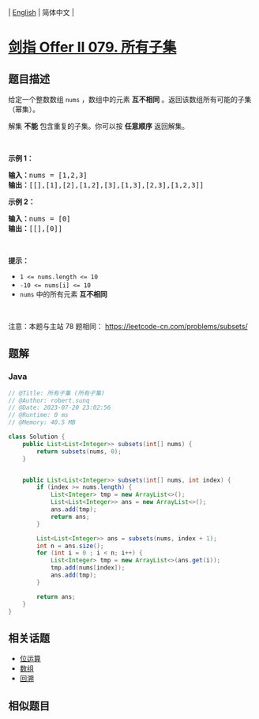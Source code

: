 
| [English](README_EN.md) | 简体中文 |

# [剑指 Offer II 079. 所有子集](https://leetcode.cn//problems/TVdhkn/)

## 题目描述

<p>给定一个整数数组&nbsp;<code>nums</code> ，数组中的元素 <strong>互不相同</strong> 。返回该数组所有可能的子集（幂集）。</p>

<p>解集 <strong>不能</strong> 包含重复的子集。你可以按 <strong>任意顺序</strong> 返回解集。</p>

<p>&nbsp;</p>

<p><strong>示例 1：</strong></p>

<pre>
<strong>输入：</strong>nums = [1,2,3]
<strong>输出：</strong>[[],[1],[2],[1,2],[3],[1,3],[2,3],[1,2,3]]
</pre>

<p><strong>示例 2：</strong></p>

<pre>
<strong>输入：</strong>nums = [0]
<strong>输出：</strong>[[],[0]]
</pre>

<p>&nbsp;</p>

<p><strong>提示：</strong></p>

<ul>
	<li><code>1 &lt;= nums.length &lt;= 10</code></li>
	<li><code>-10 &lt;= nums[i] &lt;= 10</code></li>
	<li><code>nums</code> 中的所有元素 <strong>互不相同</strong></li>
</ul>

<p>&nbsp;</p>

<p><meta charset="UTF-8" />注意：本题与主站 78&nbsp;题相同：&nbsp;<a href="https://leetcode-cn.com/problems/subsets/">https://leetcode-cn.com/problems/subsets/</a></p>


## 题解


### Java

```Java
// @Title: 所有子集 (所有子集)
// @Author: robert.sunq
// @Date: 2023-07-20 23:02:56
// @Runtime: 0 ms
// @Memory: 40.5 MB

class Solution {
    public List<List<Integer>> subsets(int[] nums) {
        return subsets(nums, 0);
    }


    public List<List<Integer>> subsets(int[] nums, int index) {
        if (index >= nums.length) {
            List<Integer> tmp = new ArrayList<>();
            List<List<Integer>> ans = new ArrayList<>();
            ans.add(tmp);
            return ans;
        }

        List<List<Integer>> ans = subsets(nums, index + 1);
        int n = ans.size();
        for (int i = 0 ; i < n; i++) {
            List<Integer> tmp = new ArrayList<>(ans.get(i));
            tmp.add(nums[index]);
            ans.add(tmp);
        }

        return ans;
    }
}
```



## 相关话题

- [位运算](https://leetcode.cn//tag/bit-manipulation)
- [数组](https://leetcode.cn//tag/array)
- [回溯](https://leetcode.cn//tag/backtracking)

## 相似题目



